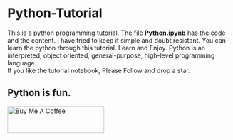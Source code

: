 # Python-Tutorial 
This is a python programming tutorial. The file **Python.ipynb** has the code and the content. I have tried to keep it simple and doubt resistant. You can learn the python through this tutorial. Learn and Enjoy. 
Python is an interpreted, object oriented, general-purpose, high-level programming language. \
If you like the tutorial notebook, Please Follow and drop a star.
## Python is fun. 

<a href="https://www.buymeacoffee.com/cosmictechie" target="_blank"><img src="https://cdn.buymeacoffee.com/buttons/v2/default-yellow.png" alt="Buy Me A Coffee" style="height: 60px !important;width: 217px !important;" ></a>
